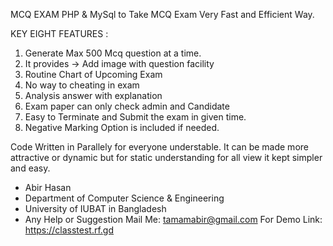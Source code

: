 MCQ EXAM
PHP &amp; MySql to Take MCQ Exam Very Fast and Efficient Way.

KEY EIGHT FEATURES :
1. Generate Max 500 Mcq question at a time.
2. It provides -> Add image with question facility
3. Routine Chart of Upcoming Exam
4. No way to cheating in exam 
5. Analysis answer with explanation
6. Exam paper can only check admin and Candidate
7. Easy to Terminate and Submit the exam in given time.
8. Negative Marking Option is included if needed.

Code Written in Parallely for everyone understable. It can be made more attractive or dynamic but for static understanding for all view it kept simpler and easy.

* Abir Hasan
* Department of Computer Science & Engineering
* University of IUBAT in Bangladesh
* Any Help or Suggestion Mail Me: tamamabir@gmail.com
For Demo Link: https://classtest.rf.gd
